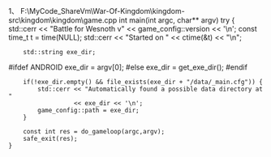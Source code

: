 1、
F:\MyCode_ShareVm\War-Of-Kingdom\kingdom-src\kingdom\kingdom\game.cpp
int main(int argc, char** argv)
	try {
		std::cerr << "Battle for Wesnoth v" << game_config::version << '\n';
		const time_t t = time(NULL);
		std::cerr << "Started on " << ctime(&t) << "\n";

		std::string exe_dir;
#ifdef ANDROID
		exe_dir = argv[0];
#else
		exe_dir = get_exe_dir();
#endif

		if(!exe_dir.empty() && file_exists(exe_dir + "/data/_main.cfg")) {
			std::cerr << "Automatically found a possible data directory at "
			          << exe_dir << '\n';
			game_config::path = exe_dir;
		}

		const int res = do_gameloop(argc,argv);
		safe_exit(res);
	}